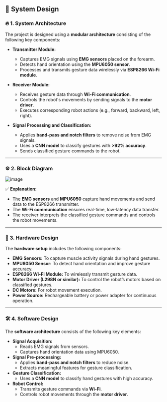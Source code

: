 ## 🎯 **System Design**

### 🔥 **1. System Architecture**
The project is designed using a **modular architecture** consisting of the following key components:  

- **Transmitter Module:**  
  - Captures EMG signals using **EMG sensors** placed on the forearm.  
  - Detects hand orientation using the **MPU6050 sensor**.  
  - Processes and transmits gesture data wirelessly via **ESP8266 Wi-Fi module**.  

- **Receiver Module:**  
  - Receives gesture data through **Wi-Fi communication**.  
  - Controls the robot's movements by sending signals to the **motor driver**.  
  - Executes corresponding robot actions (e.g., forward, backward, left, right).  

- **Signal Processing and Classification:**  
  - Applies **band-pass and notch filters** to remove noise from EMG signals.  
  - Uses a **CNN model** to classify gestures with **>92% accuracy**.  
  - Sends classified gesture commands to the robot.  

---

### ⚙️ **2. Block Diagram**


![image](https://github.com/user-attachments/assets/d411230d-1ad9-4076-9144-fcf4a83af5d6)


✅ **Explanation:**  
- The **EMG sensors** and **MPU6050** capture hand movements and send data to the ESP8266 transmitter.  
- The **Wi-Fi communication** ensures real-time, low-latency data transfer.  
- The receiver interprets the classified gesture commands and controls the robot movements.  

---

### 🔧 **3. Hardware Design**
The **hardware setup** includes the following components:
- **EMG Sensors:** To capture muscle activity signals during hand gestures.  
- **MPU6050 Sensor:** To detect hand orientation and improve gesture accuracy.  
- **ESP8266 Wi-Fi Module:** To wirelessly transmit gesture data.  
- **Motor Driver (L298N or similar):** To control the robot’s motors based on classified gestures.  
- **DC Motors:** For robot movement execution.  
- **Power Source:** Rechargeable battery or power adapter for continuous operation.  

---

### 🛠️ **4. Software Design**
The **software architecture** consists of the following key elements:
- **Signal Acquisition:**  
  - Reads EMG signals from sensors.  
  - Captures hand orientation data using MPU6050.  
- **Signal Pre-processing:**  
  - Applies **band-pass and notch filters** to reduce noise.  
  - Extracts meaningful features for gesture classification.  
- **Gesture Classification:**  
  - Uses a **CNN model** to classify hand gestures with high accuracy.  
- **Robot Control:**  
  - Transmits gesture commands via **Wi-Fi**.  
  - Controls robot movements through the **motor driver**.  





